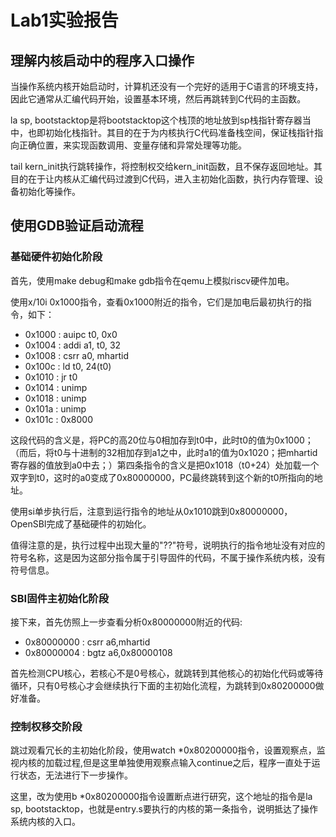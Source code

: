 # Lab1实验报告
## 理解内核启动中的程序入口操作

当操作系统内核开始启动时，计算机还没有一个完好的适用于C语言的环境支持，因此它通常从汇编代码开始，设置基本环境，然后再跳转到C代码的主函数。

la sp, bootstacktop是将bootstacktop这个栈顶的地址放到sp栈指针寄存器当中，也即初始化栈指针。其目的在于为内核执行C代码准备栈空间，保证栈指针指向正确位置，来实现函数调用、变量存储和异常处理等功能。

tail kern_init执行跳转操作，将控制权交给kern_init函数，且不保存返回地址。其目的在于让内核从汇编代码过渡到C代码，进入主初始化函数，执行内存管理、设备初始化等操作。

## 使用GDB验证启动流程
### 基础硬件初始化阶段
首先，使用make debug和make gdb指令在qemu上模拟riscv硬件加电。

使用x/10i 0x1000指令，查看0x1000附近的指令，它们是加电后最初执行的指令，如下：

- 0x1000 : auipc  t0, 0x0
- 0x1004 : addi   a1, t0, 32
- 0x1008 : csrr   a0, mhartid
- 0x100c : ld     t0, 24(t0)
- 0x1010 : jr     t0
- 0x1014 : unimp
- 0x1018 : unimp
- 0x101a : unimp
- 0x101c : 0x8000

这段代码的含义是，将PC的高20位与0相加存到t0中，此时t0的值为0x1000；（而后，将t0与十进制的32相加存到a1之中，此时a1的值为0x1020；把mhartid寄存器的值放到a0中去；）第四条指令的含义是把0x1018（t0+24）处加载一个双字到t0，这时的a0变成了0x80000000，PC最终跳转到这个新的t0所指向的地址。

使用si单步执行后，注意到运行指令的地址从0x1010跳到0x80000000，OpenSBI完成了基础硬件的初始化。

值得注意的是，执行过程中出现大量的"??"符号，说明执行的指令地址没有对应的符号名称，这是因为这部分指令属于引导固件的代码，不属于操作系统内核，没有符号信息。

### SBI固件主初始化阶段
接下来，首先仿照上一步查看分析0x80000000附近的代码:

- 0x80000000 : csrr a6,mhartid
- 0x80000004 : bgtz a6,0x80000108

首先检测CPU核心，若核心不是0号核心，就跳转到其他核心的初始化代码或等待循环，只有0号核心才会继续执行下面的主初始化流程，为跳转到0x80200000做好准备。

### 控制权移交阶段
跳过观看冗长的主初始化阶段，使用watch *0x80200000指令，设置观察点，监视内核的加载过程,但是这里单独使用观察点输入continue之后，程序一直处于运行状态，无法进行下一步操作。

这里，改为使用b *0x80200000指令设置断点进行研究，这个地址的指令是la sp, bootstacktop，也就是entry.s要执行的内核的第一条指令，说明抵达了操作系统内核的入口。